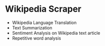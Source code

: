 # Wikipedia Scraper

- Wikipedia Language Translation
- Text Summarization
- Sentiment Analysis on Wikipedia text article
- Repetitive word analysis